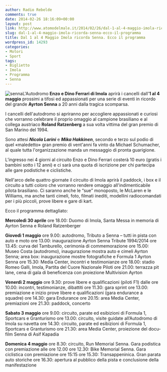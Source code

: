```yaml
---
author: Radio Rebelde
comments: true
date: 2014-02-26 18:16:09+00:00
layout: post
link: http://www.atomodelmale.it/2014/02/26/dal-1-al-4-maggio-imola-ricorda-senna-ecco-il-programma/
slug: dal-1-al-4-maggio-imola-ricorda-senna-ecco-il-programma
title: Dal 1 al 4 Maggio Imola ricorda Senna. Ecco il programma
wordpress_id: 14293
categories:
- Motori
- Sport
tags:
- Biglietto
- Imola
- Programma
- Senna
---
```


![senna](http://www.atomodelmale.it/wp-content/uploads/2014/02/senna.jpg)L'Autodromo **Enzo e Dino Ferrari di Imola** aprirà i cancelli dall'**1 al 4 maggio** prossimi a tifosi ed appassionati per una serie di eventi in ricordo del grande **Ayrton Senna** a 20 anni dalla tragica scomparsa.

I cancelli dell'autodromo si apriranno per accogliere appassionati e curiosi che vorranno celebrare il proprio omaggio al campione brasiliano e al collega austriaco **Roland Ratzenberg** a sua volta vittima del gran premio di San Marino del 1994.

Sono attesi **_Nicola Larini_** e _**Mika Hakkinen**_, secondo e terzo sul podio di quel «maledetto» gran premio di vent'anni fa vinto da Michael Schumacher, al quale tutta l'organizzazione manda un messaggio di pronta guarigione.

L’ingresso nei 4 giorni al circuito Enzo e Dino Ferrari costerà 10 euro (gratis i bambini sotto i 12 anni) e ci sarà una quota di iscrizione per chi partecipa alle gare podistiche e ciclistiche.

Nell'arco delle quattro giornate il circuito di Imola aprirà il paddock, i box e il circuito a tutti coloro che vorranno rendere omaggio all'indimenticabile pilota brasiliano. Ci saranno anche le “sue” monoposto, le McLaren e le Williams, ma anche tanti cimeli, foto, filmati inediti, modellini radiocomandati per i più piccoli, prove libere e gare di kart.



Ecco il programma dettagliato:

**Mercoledì 30 aprile**
ore 18.00: Duomo di Imola, Santa Messa in memoria di Ayrton Senna e Roland Ratzenberger

**Giovedì 1 maggio**
ore 9.00: autodromo, Tributo a Senna – tutti in pista con auto e moto
ore 13.00: inaugurazione Ayrton Senna Tribute 1994/2014
ore 13.45: curva del Tamburello, cerimonia di commemorazione
ore 15.00: Museo Costa (autodromo), inaugurazione mostra auto e cimeli Ayrton Senna; area box: inaugurazione mostre fotografiche e Formula 1 Ayrton Senna
ore 15.30: Media Center, incontri e testimonianze
ore 18.00: stadio Romeo Galli, Imola, Partita del Cuore Nazionale Piloti
ore 21.00: terrazza pit lane, cena di gala di beneficenza con proiezione Multivision Ayrton

**Venerdì 2 maggio**
ore 9.30: prove libere e qualificazioni (piloti F1)
dalle ore 10.00: incontri, testimonianze, dibattiti
ore 11.30: gara sprint
ore 13.00: premiazione e inizio prove libere e qualificazioni (gara endurance a squadre)
ore 14.30: gara Endurance
ore 20.15: area Media Center, premiazioni
ore 21.30: paddock, concerto

**Sabato 3 maggio**
ore 9.00: circuito, parate ed esibizioni di Formula 1, Sportcars e Granturismo
ore 13.00: circuito, visite guidate all’Autodromo di Imola su navetta
ore 14.30: circuito, parate ed esibizioni di Formula 1, Sportcars e Granturismo
ore 21.30: area Media Center, proiezione del docu-film Senna di Asif Kapadia

**Domenica 4 maggio**
ore 8.30: circuito, Run Memorial Senna. Gara podistica con premiazione alle ore 12.00
ore 12.30: Bike Memorial Senna. Gara ciclistica con premiazione ore 15:15
ore 15.30: Transappeninica. Gran parata auto storiche
ore 16.30: apertura al pubblico della pista e conclusione della manifestazione
